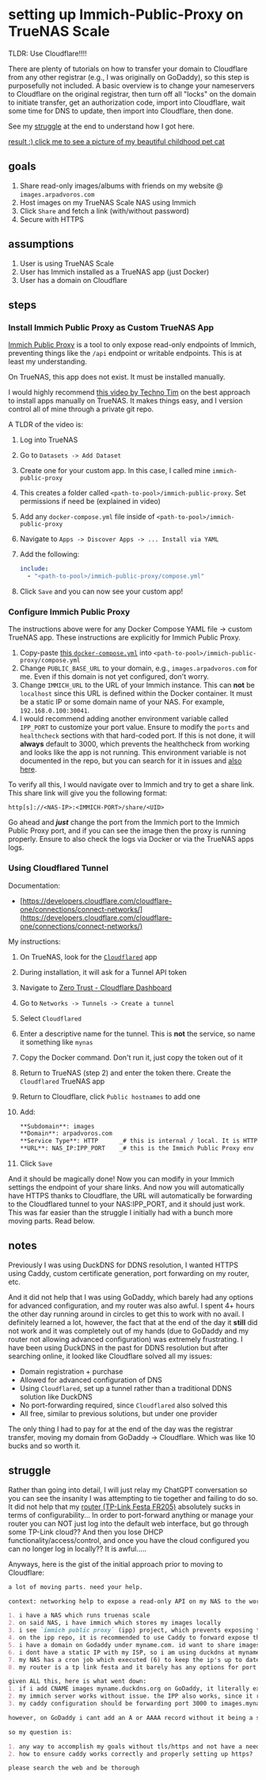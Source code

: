 # setting up Immich-Public-Proxy on TrueNAS Scale

TLDR: Use Cloudflare!!!!

There are plenty of tutorials on how to transfer your domain to Cloudflare from any other registrar (e.g., I was originally on GoDaddy), so this step is purposefully not included. A basic overview is to change your nameservers to Cloudflare on the original registrar, then turn off all "locks" on the domain to initiate transfer, get an authorization code, import into Cloudflare, wait some time for DNS to update, then import into Cloudflare, then done.

See my [struggle](#struggle) at the end to understand how I got here.

[result :) click me to see a picture of my beautiful childhood pet cat](https://images.arpadvoros.com/share/zHZ_RlibRuu-D-mDv8lnpYRr3sv7ySpxGBSyzK3dN-K8qAXWoyr_MZMIm6zmr8Gai48)

## goals

1. Share read-only images/albums with friends on my website @ `images.arpadvoros.com`
2. Host images on my TrueNAS Scale NAS using Immich
3. Click `Share` and fetch a link (with/without password)
4. Secure with HTTPS

## assumptions

1. User is using TrueNAS Scale
2. User has Immich installed as a TrueNAS app (just Docker)
3. User has a domain on Cloudflare

## steps

### Install Immich Public Proxy as Custom TrueNAS App

[Immich Public Proxy](https://github.com/alangrainger/immich-public-proxy) is a tool to only expose read-only endpoints of Immich, preventing things like the `/api` endpoint or writable endpoints. This is at least my understanding.

On TrueNAS, this app does not exist. It must be installed manually.

I would highly recommend [this video by Techno Tim](https://www.youtube.com/watch?v=gPL7_tzsJO8) on the best approach to install apps manually on TrueNAS. It makes things easy, and I version control all of mine through a private git repo.

A TLDR of the video is:

1. Log into TrueNAS
2. Go to `Datasets -> Add Dataset`
3. Create one for your custom app. In this case, I called mine `immich-public-proxy`
4. This creates a folder called `<path-to-pool>/immich-public-proxy`. Set permissions if need be (explained in video)
5. Add any `docker-compose.yml` file inside of `<path-to-pool>/immich-public-proxy`
6. Navigate to `Apps -> Discover Apps -> ... Install via YAML`
7. Add the following:

    ```yaml
    include:
      - "<path-to-pool>/immich-public-proxy/compose.yml"
    ```

8. Click `Save` and you can now see your custom app!

### Configure Immich Public Proxy

The instructions above were for any Docker Compose YAML file -> custom TrueNAS app. These instructions are explicitly for Immich Public Proxy.

1. Copy-paste [this `docker-compose.yml`](https://github.com/alangrainger/immich-public-proxy/blob/main/docker-compose.yml) into `<path-to-pool>/immich-public-proxy/compose.yml`
2. Change `PUBLIC_BASE_URL` to your domain, e.g., `images.arpadvoros.com` for me. Even if this domain is not yet configured, don't worry.
3. Change `IMMICH_URL` to the URL of your Immich instance. This can **not** be `localhost` since this URL is defined within the Docker container. It must be a static IP or some domain name of your NAS. For example, `192.168.0.100:30041`.
4. I would recommend adding another environment variable called `IPP_PORT` to customize your port value. Ensure to modify the `ports` and `healthcheck` sections with that hard-coded port. If this is not done, it will **always** default to 3000, which prevents the healthcheck from working and looks like the app is not running. This environment variable is not documented in the repo, but you can search for it in issues and [also here](https://github.com/alangrainger/immich-public-proxy/blob/93b6e6ef5171ec0cd6600c6c4af2659527560b34/app/src/index.ts#L186).

To verify all this, I would navigate over to Immich and try to get a share link. This share link will give you the following format:

`http[s]://<NAS-IP>:<IMMICH-PORT>/share/<UID>`

Go ahead and _**just**_ change the port from the Immich port to the Immich Public Proxy port, and if you can see the image then the proxy is running properly. Ensure to also check the logs via Docker or via the TrueNAS apps logs.

### Using Cloudflared Tunnel

Documentation:

- [https://developers.cloudflare.com/cloudflare-one/connections/connect-networks/](https://developers.cloudflare.com/cloudflare-one/connections/connect-networks/)

My instructions:

1. On TrueNAS, look for the [`Cloudflared`](https://github.com/cloudflare/cloudflared) app
2. During installation, it will ask for a Tunnel API token
3. Navigate to [Zero Trust - Cloudflare Dashboard](https://one.dash.cloudflare.com/)
4. Go to `Networks -> Tunnels -> Create a tunnel`
5. Select `Cloudflared`
6. Enter a descriptive name for the tunnel. This is **not** the service, so name it something like `mynas`
7. Copy the Docker command. Don't run it, just copy the token out of it
8. Return to TrueNAS (step 2) and enter the token there. Create the `Cloudflared` TrueNAS app
9. Return to Cloudflare, click `Public hostnames` to add one
10. Add:

    ```markdown
    **Subdomain**: images
    **Domain**: arpadvoros.com
    **Service Type**: HTTP      _# this is internal / local. It is HTTP locally, but HTTPS via the Cloudflare tunnel. You can set this to HTTPS if you have Immich configured as such._
    **URL**: NAS_IP:IPP_PORT    _# this is the Immich Public Proxy env variable, see above._
    ```

11. Click `Save`

And it should be magically done! Now you can modify in your Immich settings the endpoint of your share links. And now you will automatically have HTTPS thanks to Cloudflare, the URL will automatically be forwarding to the Cloudflared tunnel to your NAS:IPP_PORT, and it should just work. This was far easier than the struggle I initially had with a bunch more moving parts. Read below.

## notes

Previously I was using DuckDNS for DDNS resolution, I wanted HTTPS using Caddy, custom certificate generation, port forwarding on my router, etc.

And it did not help that I was using GoDaddy, which barely had any options for advanced configuration, and my router was also awful. I spent 4+ hours the other day running around in circles to get this to work with no avail. I definitely learned a lot, however, the fact that at the end of the day it **still** did not work and it was completely out of my hands (due to GoDaddy and my router not allowing advanced configuration) was extremely frustrating. I have been using DuckDNS in the past for DDNS resolution but after searching online, it looked like Cloudflare solved all my issues:

- Domain registration + purchase
- Allowed for advanced configuration of DNS
- Using `Cloudflared`, set up a tunnel rather than a traditional DDNS solution like DuckDNS
- No port-forwarding required, since `Cloudflared` also solved this
- All free, similar to previous solutions, but under one provider

The only thing I had to pay for at the end of the day was the registrar transfer, moving my domain from GoDaddy -> Cloudflare. Which was like 10 bucks and so worth it.

## struggle

Rather than going into detail, I will just relay my ChatGPT conversation so you can see the insanity I was attempting to tie together and failing to do so. It did not help that my [router (TP-Link Festa FR205)](https://www.tp-link.com/us/business-networking/soho-festa-gateway/festa-fr205/) absolutely sucks in terms of configurability... In order to port-forward anything or manage your router you can NOT just log into the default web interface, but go through some TP-Link cloud?? And then you lose DHCP functionality/access/control, and once you have the cloud configured you can no longer log in locally?? It is awful.....

Anyways, here is the gist of the initial approach prior to moving to Cloudflare:

```markdown
a lot of moving parts. need your help.

context: networking help to expose a read-only API on my NAS to the world wide web to share images/albums with friends

1. i have a NAS which runs truenas scale
2. on said NAS, i have immich which stores my images locally
3. i see `immich public proxy` (ipp) project, which prevents exposing the /api endpoint and ensures any external user stays as read-only
4. on the ipp repo, it is recommended to use Caddy to forward expose this port on https. it also gives instructions on how to make a certificate
5. i have a domain on Godaddy under myname.com. id want to share images to images.myname.com
6. i dont have a static IP with my ISP, so i am using duckdns at myname.duckdns.org
7. my NAS has a cron job which executed (6) to keep the ip's up to date, however, due to some misconfiguration(?) it exposes my routers IP address
8. my router is a tp link festa and it barely has any options for port forwarding...

given ALL this, here is what went down:
1. if i add CNAME images myname.duckdns.org on GoDaddy, it literally exposes my router's web portal to the WWW... **very bad**
2. my immich server works without issue. the IPP also works, since it runs locally on port 3000. so i am able to check health and see my shared pictures there
3. my caddy configuration should be forwarding port 3000 to images.myname.com, but it gives an error with the certificate signing about how there is no A or AAAA record in for images.myname.com

however, on GoDaddy i cant add an A or AAAA record without it being a static ip address

so my question is:

1. any way to accomplish my goals without tls/https and not have a need for caddy?
2. how to ensure caddy works correctly and properly setting up https?

please search the web and be thorough
```
